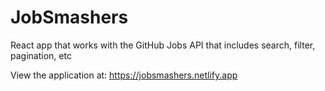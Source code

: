# JobSmashers

React app that works with the GitHub Jobs API that includes search, filter, pagination, etc

View the application at:
https://jobsmashers.netlify.app
